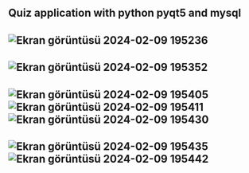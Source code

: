 **Quiz application with python pyqt5 and mysql**
-------------------------------------------------------------------------------------------------

![Ekran görüntüsü 2024-02-09 195236](https://github.com/soykuvvetberat34/QuizApp_with_python_pyqt5_mysql/assets/69586522/aa8494cd-f2ed-47bc-962b-2c610ef3044f)
-------------------------------------------------------------------------------------------------



![Ekran görüntüsü 2024-02-09 195352](https://github.com/soykuvvetberat34/QuizApp_with_python_pyqt5_mysql/assets/69586522/b6d58348-0026-4e0d-991c-9db2660b156c)
-------------------------------------------------------------------------------------------------



![Ekran görüntüsü 2024-02-09 195405](https://github.com/soykuvvetberat34/QuizApp_with_python_pyqt5_mysql/assets/69586522/ab563678-e176-4873-8db5-d7265b2ca294)              ![Ekran görüntüsü 2024-02-09 195411](https://github.com/soykuvvetberat34/QuizApp_with_python_pyqt5_mysql/assets/69586522/4aee8e44-15ed-4e56-9251-31db4ce5458b)                                                  ![Ekran görüntüsü 2024-02-09 195430](https://github.com/soykuvvetberat34/QuizApp_with_python_pyqt5_mysql/assets/69586522/0553d949-4660-496f-9b48-d2abe89a3354)                                                  
-------------------------------------------------------------------------------------------------








![Ekran görüntüsü 2024-02-09 195435](https://github.com/soykuvvetberat34/QuizApp_with_python_pyqt5_mysql/assets/69586522/6462fb3b-792a-420b-b8ef-f50a56a72dd9)                                                  ![Ekran görüntüsü 2024-02-09 195442](https://github.com/soykuvvetberat34/QuizApp_with_python_pyqt5_mysql/assets/69586522/ccb77c78-afd7-4dd6-8350-1d50eaf04037)
-------------------------------------------------------------------------------------------------
